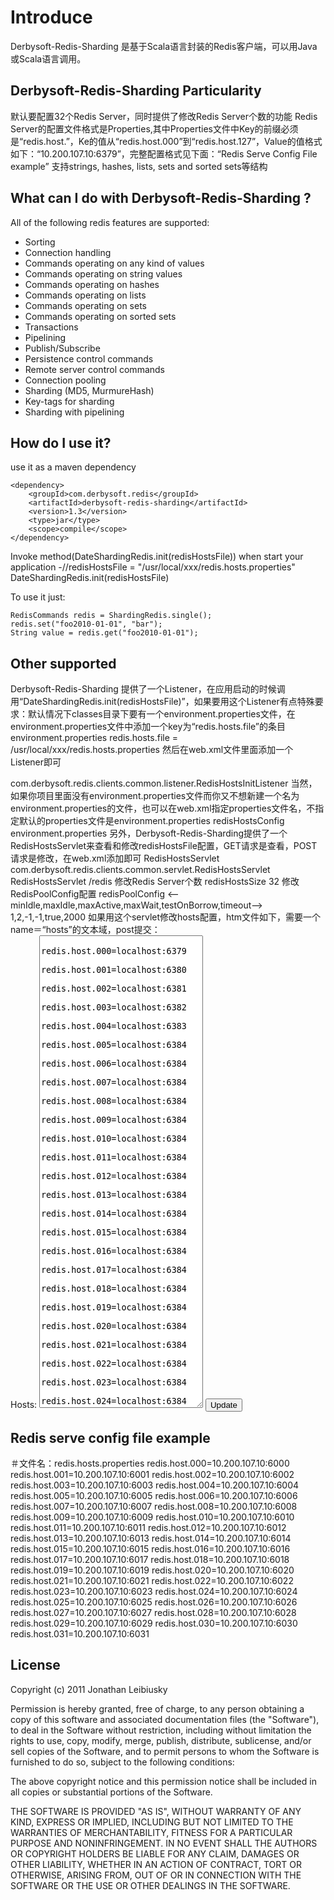 # Introduce

Derbysoft-Redis-Sharding 是基于Scala语言封装的Redis客户端，可以用Java或Scala语言调用。

## Derbysoft-Redis-Sharding Particularity
默认要配置32个Redis Server，同时提供了修改Redis Server个数的功能
Redis Server的配置文件格式是Properties,其中Properties文件中Key的前缀必须是“redis.host.”，Ke的值从“redis.host.000”到“redis.host.127”，Value的值格式如下：“10.200.107.10:6379”，完整配置格式见下面：“Redis Serve Config File example”
支持strings, hashes, lists, sets and sorted sets等结构

## What can I do with Derbysoft-Redis-Sharding ?
All of the following redis features are supported:

- Sorting
- Connection handling
- Commands operating on any kind of values
- Commands operating on string values
- Commands operating on hashes
- Commands operating on lists
- Commands operating on sets
- Commands operating on sorted sets
- Transactions
- Pipelining
- Publish/Subscribe
- Persistence control commands
- Remote server control commands
- Connection pooling
- Sharding (MD5, MurmureHash)
- Key-tags for sharding
- Sharding with pipelining

## How do I use it?

use it as a maven dependency

    <dependency>
        <groupId>com.derbysoft.redis</groupId>
        <artifactId>derbysoft-redis-sharding</artifactId>
        <version>1.3</version>
        <type>jar</type>
        <scope>compile</scope>
    </dependency>

Invoke method(DateShardingRedis.init(redisHostsFile)) when start your application
    -//redisHostsFile = "/usr/local/xxx/redis.hosts.properties"
    DateShardingRedis.init(redisHostsFile)

To use it just:
    
    RedisCommands redis = ShardingRedis.single();
    redis.set("foo2010-01-01", "bar");
    String value = redis.get("foo2010-01-01");

## Other supported

Derbysoft-Redis-Sharding 提供了一个Listener，在应用启动的时候调用“DateShardingRedis.init(redisHostsFile)”，如果要用这个Listener有点特殊要求：默认情况下classes目录下要有一个environment.properties文件，在environment.properties文件中添加一个key为“redis.hosts.file”的条目
environment.properties
redis.hosts.file = /usr/local/xxx/redis.hosts.properties
然后在web.xml文件里面添加一个Listener即可

   <listener>
       <listener-class>com.derbysoft.redis.clients.common.listener.RedisHostsInitListener</listener-class>
   </listener>
当然，如果你项目里面没有environment.properties文件而你又不想新建一个名为environment.properties的文件，也可以在web.xml指定properties文件名，不指定默认的properties文件是environment.properties

   <context-param>
       <param-name>redisHostsConfig</param-name>
       <param-value>environment.properties</param-value>
   </context-param>
另外，Derbysoft-Redis-Sharding提供了一个RedisHostsServlet来查看和修改redisHostsFile配置，GET请求是查看，POST请求是修改，在web.xml添加即可
   <servlet>
       <servlet-name>RedisHostsServlet</servlet-name>
       <servlet-class>com.derbysoft.redis.clients.common.servlet.RedisHostsServlet</servlet-class>
   </servlet>
   <servlet-mapping>
       <servlet-name>RedisHostsServlet</servlet-name>
       <url-pattern>/redis</url-pattern>
   </servlet-mapping>
修改Redis Server个数
   <context-param>
       <param-name>redisHostsSize</param-name>
       <param-value>32</param-value>
   </context-param>
修改RedisPoolConfig配置
   <context-param>
       <param-name>redisPoolConfig</param-name>
       <--minIdle,maxIdle,maxActive,maxWait,testOnBorrow,timeout-->
       <param-value>1,2,-1,-1,true,2000</param-value>
   </context-param>
如果用这个servlet修改hosts配置，htm文件如下，需要一个name＝“hosts”的文本域，post提交：

   <form method="post" action="redis">
       Hosts:
       <textarea name="hosts" rows="50" cols="30">
           redis.host.000=localhost:6379
           redis.host.001=localhost:6380
           redis.host.002=localhost:6381
           redis.host.003=localhost:6382
           redis.host.004=localhost:6383
           redis.host.005=localhost:6384
           redis.host.006=localhost:6384
           redis.host.007=localhost:6384
           redis.host.008=localhost:6384
           redis.host.009=localhost:6384
           redis.host.010=localhost:6384
           redis.host.011=localhost:6384
           redis.host.012=localhost:6384
           redis.host.013=localhost:6384
           redis.host.014=localhost:6384
           redis.host.015=localhost:6384
           redis.host.016=localhost:6384
           redis.host.017=localhost:6384
           redis.host.018=localhost:6384
           redis.host.019=localhost:6384
           redis.host.020=localhost:6384
           redis.host.021=localhost:6384
           redis.host.022=localhost:6384
           redis.host.023=localhost:6384
           redis.host.024=localhost:6384
           redis.host.025=localhost:6384
           redis.host.026=localhost:6384
           redis.host.027=localhost:6384
           redis.host.028=localhost:6384
           redis.host.029=localhost:6384
           redis.host.030=localhost:6384
           redis.host.031=localhost:6384
       </textarea>
       <input type="submit" value="Update"/>
   </form>

## Redis serve config file example

   ＃文件名：redis.hosts.properties
   redis.host.000=10.200.107.10:6000
   redis.host.001=10.200.107.10:6001
   redis.host.002=10.200.107.10:6002
   redis.host.003=10.200.107.10:6003
   redis.host.004=10.200.107.10:6004
   redis.host.005=10.200.107.10:6005
   redis.host.006=10.200.107.10:6006
   redis.host.007=10.200.107.10:6007
   redis.host.008=10.200.107.10:6008
   redis.host.009=10.200.107.10:6009
   redis.host.010=10.200.107.10:6010
   redis.host.011=10.200.107.10:6011
   redis.host.012=10.200.107.10:6012
   redis.host.013=10.200.107.10:6013
   redis.host.014=10.200.107.10:6014
   redis.host.015=10.200.107.10:6015
   redis.host.016=10.200.107.10:6016
   redis.host.017=10.200.107.10:6017
   redis.host.018=10.200.107.10:6018
   redis.host.019=10.200.107.10:6019
   redis.host.020=10.200.107.10:6020
   redis.host.021=10.200.107.10:6021
   redis.host.022=10.200.107.10:6022
   redis.host.023=10.200.107.10:6023
   redis.host.024=10.200.107.10:6024
   redis.host.025=10.200.107.10:6025
   redis.host.026=10.200.107.10:6026
   redis.host.027=10.200.107.10:6027
   redis.host.028=10.200.107.10:6028
   redis.host.029=10.200.107.10:6029
   redis.host.030=10.200.107.10:6030
   redis.host.031=10.200.107.10:6031

## License

Copyright (c) 2011 Jonathan Leibiusky

Permission is hereby granted, free of charge, to any person
obtaining a copy of this software and associated documentation
files (the "Software"), to deal in the Software without
restriction, including without limitation the rights to use,
copy, modify, merge, publish, distribute, sublicense, and/or sell
copies of the Software, and to permit persons to whom the
Software is furnished to do so, subject to the following
conditions:

The above copyright notice and this permission notice shall be
included in all copies or substantial portions of the Software.

THE SOFTWARE IS PROVIDED "AS IS", WITHOUT WARRANTY OF ANY KIND,
EXPRESS OR IMPLIED, INCLUDING BUT NOT LIMITED TO THE WARRANTIES
OF MERCHANTABILITY, FITNESS FOR A PARTICULAR PURPOSE AND
NONINFRINGEMENT. IN NO EVENT SHALL THE AUTHORS OR COPYRIGHT
HOLDERS BE LIABLE FOR ANY CLAIM, DAMAGES OR OTHER LIABILITY,
WHETHER IN AN ACTION OF CONTRACT, TORT OR OTHERWISE, ARISING
FROM, OUT OF OR IN CONNECTION WITH THE SOFTWARE OR THE USE OR
OTHER DEALINGS IN THE SOFTWARE.


